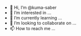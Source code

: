 - 👋 Hi, I’m @kuma-saber
- 👀 I’m interested in ...
- 🌱 I’m currently learning ...
- 💞️ I’m looking to collaborate on ...
- 📫 How to reach me ...

<!---
kuma-saber/kuma-saber is a ✨ special ✨ repository because its `README.md` (this file) appears on your GitHub profile.
You can click the Preview link to take a look at your changes.
--->
